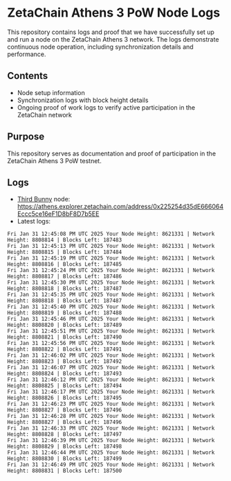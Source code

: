 # ZetaChain Athens 3 PoW Node Logs
This repository contains logs and proof that we have successfully set up and run a node on the ZetaChain Athens 3 network. The logs demonstrate continuous node operation, including synchronization details and performance.

## Contents
- Node setup information
- Synchronization logs with block height details
- Ongoing proof of work logs to verify active participation in the ZetaChain network

## Purpose
This repository serves as documentation and proof of participation in the ZetaChain Athens 3 PoW testnet.

## Logs

- [Third Bunny](https://thirdbunny.xyz/) node: https://athens.explorer.zetachain.com/address/0x225254d35dE666064Eccc5ce16eF1D8bF8D7b5EE
- Latest logs:
```
Fri Jan 31 12:45:08 PM UTC 2025 Your Node Height: 8621331 | Network Height: 8808814 | Blocks Left: 187483
Fri Jan 31 12:45:13 PM UTC 2025 Your Node Height: 8621331 | Network Height: 8808815 | Blocks Left: 187484
Fri Jan 31 12:45:19 PM UTC 2025 Your Node Height: 8621331 | Network Height: 8808816 | Blocks Left: 187485
Fri Jan 31 12:45:24 PM UTC 2025 Your Node Height: 8621331 | Network Height: 8808817 | Blocks Left: 187486
Fri Jan 31 12:45:30 PM UTC 2025 Your Node Height: 8621331 | Network Height: 8808818 | Blocks Left: 187487
Fri Jan 31 12:45:35 PM UTC 2025 Your Node Height: 8621331 | Network Height: 8808818 | Blocks Left: 187487
Fri Jan 31 12:45:40 PM UTC 2025 Your Node Height: 8621331 | Network Height: 8808819 | Blocks Left: 187488
Fri Jan 31 12:45:46 PM UTC 2025 Your Node Height: 8621331 | Network Height: 8808820 | Blocks Left: 187489
Fri Jan 31 12:45:51 PM UTC 2025 Your Node Height: 8621331 | Network Height: 8808821 | Blocks Left: 187490
Fri Jan 31 12:45:56 PM UTC 2025 Your Node Height: 8621331 | Network Height: 8808822 | Blocks Left: 187491
Fri Jan 31 12:46:02 PM UTC 2025 Your Node Height: 8621331 | Network Height: 8808823 | Blocks Left: 187492
Fri Jan 31 12:46:07 PM UTC 2025 Your Node Height: 8621331 | Network Height: 8808824 | Blocks Left: 187493
Fri Jan 31 12:46:12 PM UTC 2025 Your Node Height: 8621331 | Network Height: 8808825 | Blocks Left: 187494
Fri Jan 31 12:46:17 PM UTC 2025 Your Node Height: 8621331 | Network Height: 8808826 | Blocks Left: 187495
Fri Jan 31 12:46:23 PM UTC 2025 Your Node Height: 8621331 | Network Height: 8808827 | Blocks Left: 187496
Fri Jan 31 12:46:28 PM UTC 2025 Your Node Height: 8621331 | Network Height: 8808827 | Blocks Left: 187496
Fri Jan 31 12:46:33 PM UTC 2025 Your Node Height: 8621331 | Network Height: 8808828 | Blocks Left: 187497
Fri Jan 31 12:46:39 PM UTC 2025 Your Node Height: 8621331 | Network Height: 8808829 | Blocks Left: 187498
Fri Jan 31 12:46:44 PM UTC 2025 Your Node Height: 8621331 | Network Height: 8808830 | Blocks Left: 187499
Fri Jan 31 12:46:49 PM UTC 2025 Your Node Height: 8621331 | Network Height: 8808831 | Blocks Left: 187500
```
